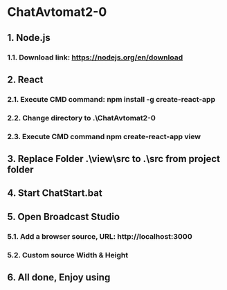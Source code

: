 # ChatAvtomat2-0
## 1. Node.js
### 1.1. Download link: https://nodejs.org/en/download
## 2. React
### 2.1. Execute CMD command: npm install -g create-react-app
### 2.2. Change directory to .\ChatAvtomat2-0
### 2.3. Execute CMD command npm create-react-app view
## 3. Replace Folder .\view\src to .\src from project folder
## 4. Start ChatStart.bat
## 5. Open Broadcast Studio
### 5.1. Add a browser source, URL: http://localhost:3000
### 5.2. Custom source Width & Height
## 6. All done, Enjoy using
